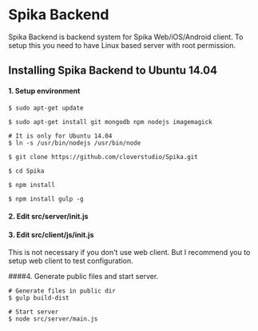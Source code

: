 # Spika Backend

Spika Backend is backend system for Spika Web/iOS/Android client. To setup this you need to have Linux based server with root permission.

## Installing Spika Backend to Ubuntu 14.04

####  1. Setup environment

```{r, engine='bash', count_lines}
$ sudo apt-get update

$ sudo apt-get install git mongodb npm nodejs imagemagick

# It is only for Ubuntu 14.04
$ ln -s /usr/bin/nodejs /usr/bin/node

$ git clone https://github.com/cloverstudio/Spika.git

$ cd Spika

$ npm install 

$ npm install gulp -g
```

#### 2.  Edit src/server/init.js
#### 3. Edit src/client/js/init.js
This is not necessary if you don't use web client. But I recommend you to setup web client to test configuration.


####4. Generate public files and start server.
```{r, engine='bash', count_lines}
# Generate files in public dir
$ gulp build-dist

# Start server
$ node src/server/main.js
```